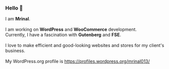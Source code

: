 ### Hello 👋

I am <b>Mrinal</b>.<br/><br/>
I am working on <b>WordPress</b> and <b>WooCommerce</b> development.<br/>
Currently, I have a fascination with <b>Gutenberg</b> and <b>FSE</b>.<br/><br/>
I love to make efficient and good-looking websites and stores for my client's business.<br/><br/>
My WordPress.org profile is https://profiles.wordpress.org/mrinal013/

<!--
**mrinal013/mrinal013** is a ✨ _special_ ✨ repository because its `README.md` (this file) appears on your GitHub profile.

Here are some ideas to get you started:

- 🔭 I’m currently working on ...
- 🌱 I’m currently learning ...
- 👯 I’m looking to collaborate on ...
- 🤔 I’m looking for help with ...
- 💬 Ask me about ...
- 📫 How to reach me: ...
- 😄 Pronouns: ...
- ⚡ Fun fact: ...
-->

